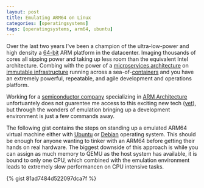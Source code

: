 ```yaml
---
layout: post
title: Emulating ARM64 on Linux
categories: [operatingsystems]
tags: [operatingsystems, arm64, ubuntu]
---
```


Over the last two years I've been a champion of the ultra-low-power and high density a [64-bit](ttp://www.arm.com/products/processors/armv8-architecture.ph) ARM platform in the datacenter. Imaging thousands of cores all sipping power and taking up less room than the equivalent Intel architecture. Combing with the power of a [microservices architecture](http://microservices.io/) on [immutable infrastructure](http://chadfowler.com/blog/2013/06/23/immutable-deployments/) running across a sea-of-[containers](https://www.docker.com) and you have an extremely powerful, repeatable, and  agile development and operations platform.

Working for a [semiconductor company](https://www.qualcomm.com/) specializing in [ARM Architecture](https://en.wikipedia.org/wiki/ARM_architecture) unfortuantely does not guarentee me access to this exciting new tech ([yet](http://www.extremetech.com/computing/194701-qualcomm-will-enter-arm-server-market-with-major-partners-broad-solutions)), but through the wonders of emulation bringing up a development environment is just a few commands away.

The following gist contains the steps on standing up a emulated ARM64 virtual machine either with [Ubuntu](http://www.ubuntu.com/) or [Debian](http://www.ubuntu.com/) operating system. This should be enough for anyone wanting to tinker with an ARM64 before getting their hands on real hardware. The biggest downside of this approach is while you can assign as much memory to QEMU as the host system has available, it is bound to only one CPU, which combined with the emulation environment leads to extremely slow performancen on CPU intensive tasks.

{% gist 81ad7484d522097dca7f %}
